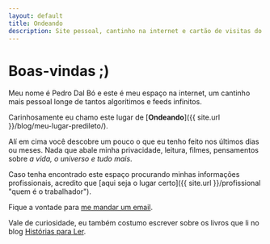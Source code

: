 ```yaml
---
layout: default
title: Ondeando
description: Site pessoal, cantinho na internet e cartão de visitas do Pedro Dal Bó.
---
```

# Boas-vindas ;)  

Meu nome é Pedro Dal Bó e este é meu espaço na internet, um cantinho mais pessoal longe de tantos algorítimos e feeds infinitos.  

Carinhosamente eu chamo este lugar de [**Ondeando**]({{ site.url }}/blog/meu-lugar-predileto/).  

Alí em cima você descobre um pouco o que eu tenho feito nos últimos dias ou meses. Nada que abale minha privacidade, leitura, filmes, pensamentos sobre _a vida, o universo e tudo mais_.  

Caso tenha encontrado este espaço procurando minhas informações profissionais, acredito que [aqui seja o lugar certo]({{ site.url }}/profissional "quem é o trabalhador").  

Fique a vontade para [me mandar um email](mailto:pedro@dalbo.me "Onde falar comigo").  

Vale de curiosidade, eu também costumo escrever sobre os livros que li no blog [Histórias para Ler](https://historiasparaler.blog.br "Onde comento livros").